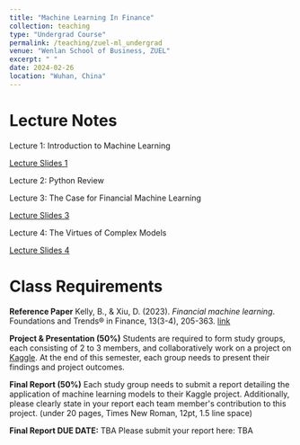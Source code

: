 ```yaml
---
title: "Machine Learning In Finance"
collection: teaching
type: "Undergrad Course"
permalink: /teaching/zuel-ml_undergrad
venue: "Wenlan School of Business, ZUEL"
excerpt: " "
date: 2024-02-26
location: "Wuhan, China"
---
```


# Lecture Notes

Lecture 1: Introduction to Machine Learning

[Lecture Slides 1](https://github.com/Anonymous-Y/my_website/blob/08c0b795b5109af48d3399769bea137bae41cf6b/files/ZUEL/machine_learning_in_finance/Lecture_1.pdf)

Lecture 2: Python Review

Lecture 3: The Case for Financial Machine Learning

[Lecture Slides 3](https://github.com/Anonymous-Y/my_website/blob/41aea828dae5a88ddb512a87543019e4c8efe202/files/ZUEL/machine_learning_in_finance/lecture3.pdf)

Lecture 4: The Virtues of Complex Models

[Lecture Slides 4](https://github.com/Anonymous-Y/my_website/blob/7e954ff973eb48b6d482bbb9dd02cbb556bdef2e/files/ZUEL/machine_learning_in_finance/lecture4.pdf)

# Class Requirements

**Reference Paper**
Kelly, B., & Xiu, D. (2023). *Financial machine learning*. Foundations and Trends® in Finance, 13(3-4), 205-363. [link](https://github.com/Anonymous-Y/my_website/blob/08c0b795b5109af48d3399769bea137bae41cf6b/files/ZUEL/machine_learning_in_finance/Financial%20Machine%20Learning.pdf)

**Project & Presentation (50%)**
Students are required to form study groups, each consisting of 2 to 3 members, and collaboratively work on a project on [Kaggle](https://www.kaggle.com/competitions). At the end of this semester, each group needs to present their findings and project outcomes.

**Final Report (50%)**
Each study group needs to submit a report detailing the application of machine learning models to their Kaggle project. Additionally, please clearly state in your report each team member's contribution to this project. (under 20 pages, Times New Roman, 12pt, 1.5 line space)

**Final Report DUE DATE:** TBA
Please submit your report here: TBA

